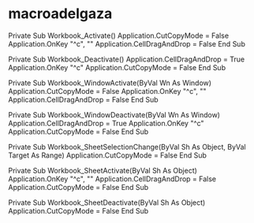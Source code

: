 # macroadelgaza
Private Sub Workbook_Activate()
Application.CutCopyMode = False
Application.OnKey "^c", ""
Application.CellDragAndDrop = False
End Sub

Private Sub Workbook_Deactivate()
Application.CellDragAndDrop = True
Application.OnKey "^c"
Application.CutCopyMode = False
End Sub
 
Private Sub Workbook_WindowActivate(ByVal Wn As Window)
Application.CutCopyMode = False
Application.OnKey "^c", ""
Application.CellDragAndDrop = False
End Sub
 
Private Sub Workbook_WindowDeactivate(ByVal Wn As Window)
Application.CellDragAndDrop = True
Application.OnKey "^c"
Application.CutCopyMode = False
End Sub
 
Private Sub Workbook_SheetSelectionChange(ByVal Sh As Object, ByVal Target As Range)
Application.CutCopyMode = False
End Sub
 
Private Sub Workbook_SheetActivate(ByVal Sh As Object)
Application.OnKey "^c", ""
Application.CellDragAndDrop = False
Application.CutCopyMode = False
End Sub
 
Private Sub Workbook_SheetDeactivate(ByVal Sh As Object)
Application.CutCopyMode = False
End Sub

